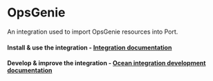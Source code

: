 # OpsGenie

An integration used to import OpsGenie resources into Port.

#### Install & use the integration - [Integration documentation](https://docs.port.io/build-your-software-catalog/sync-data-to-catalog/incident-management/opsgenie)

#### Develop & improve the integration - [Ocean integration development documentation](https://ocean.getport.io/develop-an-integration/)
